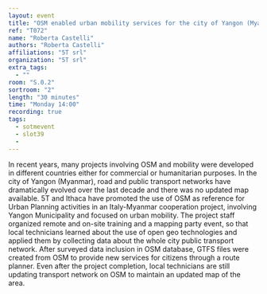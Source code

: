 ```yaml
---
layout: event
title: "OSM enabled urban mobility services for the city of Yangon (Myanmar)"
ref: "T072"
name: "Roberta Castelli"
authors: "Roberta Castelli"
affiliations: "5T srl"
organization: "5T srl"
extra_tags:
  - ""
room: "S.0.2"
sortroom: "2"
length: "30 minutes"
time: "Monday 14:00"
recording: true
tags:
  - sotmevent
  - slot39
  - 
---
```

In recent years, many projects involving OSM and mobility were developed in different countries either for commercial or humanitarian purposes.
In the city of Yangon (Myanmar), road and public transport networks have dramatically evolved over the last decade and there was no updated map available. 5T and Ithaca have promoted the use of OSM as reference for Urban Planning activities in an Italy-Myanmar cooperation project, involving Yangon Municipality and focused on urban mobility.
The project staff organized remote and on-site training and a mapping party event, so that local technicians learned about the use of open geo technologies and applied them by collecting data about the whole city public transport network. After surveyed data inclusion in OSM database, GTFS files were created from OSM to provide new services for citizens through a route planner.
Even after the project completion, local technicians are still updating transport network on OSM to maintain an updated map of the area.